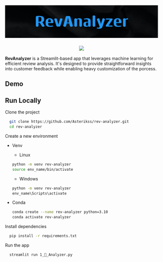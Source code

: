 <h1 align="center">
  <!-- <img src="https://github.com/Asterikss/ttestt/blob/visuals/RevAnalyzerImg.png?raw=true" alt="RevAnalyzer"> -->
  <img src="https://github.com/Asterikss/ttestt/blob/visuals/RevAnalyzer.png?raw=true" alt="RevAnalyzer">
</h1>

<!-- [![contributions](https://img.shields.io/badge/contributions-welcome-orange)](https://github.com/Asterikss/rev-analyzer/pulls) -->
<!-- [![Downloads](https://img.shields.io/github/downloads/neovim/neovim/total.svg?maxAge=2592001)](https://github.com/neovim/neovim/releases/) -->
<p align="center">
    <!-- <a href="https://best-of.org" title="Best-of Badge"><img src="http://bit.ly/3o3EHNN"></a> -->
    <!-- <a href="#-general-machine-learning" title="Project Count"><img src="https://img.shields.io/badge/projects-100-blue.svg?color=5ac4bf"></a> -->
    <a href="https://github.com/Asterikss/rev-analyzer/pulls" title="Contributing"><img src="https://img.shields.io/badge/contributions-welcome-orange"></a>
    <!-- <a href="https://github.com/jrieke/best-of-streamlit/releases" title="Updates"><img src="https://img.shields.io/github/release-date/jrieke/best-of-streamlit?color=green&label=updated"></a> -->
</p>
<!-- [watch this repo](https://github.com/user/repository/subscription) -->
<!-- [create issue](https://github.com/user/repository/issues/new) -->

**RevAnalyzer** is a Streamlit-based app that leverages machine learning for
efficient review analysis. It's designed to provide straightforward insights
into customer feedback while enabling heavy customization of the porcess.


## Demo


## Run Locally

Clone the project

```bash
  git clone https://github.com/Asterikss/rev-analyzer.git
  cd rev-analyzer
```

Create a new environment
*  Venv
    * Linux
    ```bash
    python -m venv rev-analyzer
    source env_name/bin/activate
    ```
    * Windows

    ```bash
    python -m venv rev-analyzer
    env_name\Scripts\activate
    ```

* Conda

    ```bash
    conda create --name rev-analyzer python=3.10
    conda activate rev-analyzer
    ```

Install dependencies

```bash
  pip install -r requirements.txt
```

Run the app

```bash
  streamlit run 1_🔬_Analyzer.py
```

